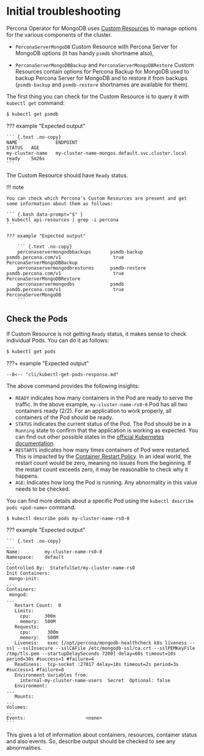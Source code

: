 # Initial troubleshooting

Percona Operator for MongoDB uses [Custom Resources](https://kubernetes.io/docs/concepts/extend-kubernetes/api-extension/custom-resources/) to manage options for the various components of the cluster.

* `PerconaServerMongoDB` Custom Resource with Percona Server for MongoDB options (it has handy `psmdb` shortname also),

* `PerconaServerMongoDBBackup` and `PerconaServerMongoDBRestore` Custom Resources contain options for Percona Backup for MongoDB used to backup Percona Server for MongoDB and to restore it from backups (`psmdb-backup` and `psmdb-restore` shortnames are available for them).

The first thing you can check for the Custom Resource is to query it with `kubectl get` command:


``` {.bash data-prompt="$" }
$ kubectl get psmdb
```

??? example "Expected output"

    ``` {.text .no-copy}
    NAME              ENDPOINT                                           STATUS   AGE
    my-cluster-name   my-cluster-name-mongos.default.svc.cluster.local   ready    5m26s
    ```

The Custom Resource should have `Ready` status.

!!! note

    You can check which Percona’s Custom Resources are present and get some information about them as follows:

    ``` {.bash data-prompt="$" }
    $ kubectl api-resources | grep -i percona
    ```

    ??? example "Expected output"

        ``` {.text .no-copy}
        perconaservermongodbbackups       psmdb-backup    psmdb.percona.com/v1                   true         PerconaServerMongoDBBackup
        perconaservermongodbrestores      psmdb-restore   psmdb.percona.com/v1                   true         PerconaServerMongoDBRestore
        perconaservermongodbs             psmdb           psmdb.percona.com/v1                   true         PerconaServerMongoDB
        ```

## Check the Pods

If Custom Resource is not getting `Ready` status, it makes sense to check
individual Pods. You can do it as follows:

``` {.bash data-prompt="$" }
$ kubectl get pods
```

???+ example "Expected output"

    --8<-- "cli/kubectl-get-pods-response.md"

The above command provides the following insights:

* `READY` indicates how many containers in the Pod are ready to serve the
    traffic. In the above example, `my-cluster-name-rs0-0` Pod has all two
    containers ready (2/2). For an application to work properly, all containers
    of the Pod should be ready.
* `STATUS` indicates the current status of the Pod. The Pod should be in a
    `Running` state to confirm that the application is working as expected. You
    can find out other possible states in the [official Kubernetes documentation](https://kubernetes.io/docs/concepts/workloads/pods/pod-lifecycle/#pod-phase).
* `RESTARTS` indicates how many times containers of Pod were restarted. This is
    impacted by the [Container Restart Policy](https://kubernetes.io/docs/concepts/workloads/pods/pod-lifecycle/#restart-policy).
    In an ideal world, the restart count would be zero, meaning no issues from
    the beginning. If the restart count exceeds zero, it may be reasonable to
    check why it happens.
* `AGE`: Indicates how long the Pod is running. Any abnormality in this value
    needs to be checked.

You can find more details about a specific Pod using the
`kubectl describe pods <pod-name>` command.

``` {.bash data-prompt="$" }
$ kubectl describe pods my-cluster-name-rs0-0
```

??? example "Expected output"

    ``` {.text .no-copy}
    ...
    Name:         my-cluster-name-rs0-0
    Namespace:    default
    ...
    Controlled By:  StatefulSet/my-cluster-name-rs0
    Init Containers:
     mongo-init:
    ...
    Containers:
     mongod:
    ...
       Restart Count:  0
       Limits:
         cpu:     300m
         memory:  500M
       Requests:
         cpu:      300m
         memory:   500M
       Liveness:   exec [/opt/percona/mongodb-healthcheck k8s liveness --ssl --sslInsecure --sslCAFile /etc/mongodb-ssl/ca.crt --sslPEMKeyFile /tmp/tls.pem --startupDelaySeconds 7200] delay=60s timeout=10s period=30s #success=1 #failure=4
       Readiness:  tcp-socket :27017 delay=10s timeout=2s period=3s #success=1 #failure=8
       Environment Variables from:
         internal-my-cluster-name-users  Secret  Optional: false
       Environment:
    ...
       Mounts:
    ...
    Volumes:
    ...
    Events:                      <none>
    ```

This gives a lot of information about containers, resources, container status
and also events. So, describe output should be checked to see any abnormalities.
